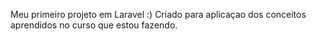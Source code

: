 Meu primeiro projeto em Laravel :)
Criado para aplicaçao dos conceitos aprendidos no curso que estou fazendo.

